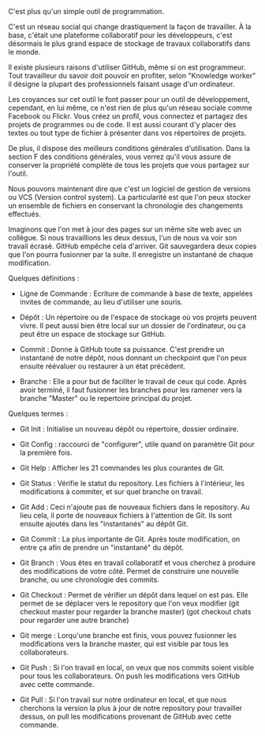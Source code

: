 C'est plus qu'un simple outil de programmation.

C'est un réseau social qui change drastiquement la façon de travailler. À la base, c'était une plateforme collaboratif pour les développeurs, c'est désormais  le plus grand espace de stockage de travaux collaboratifs dans le monde.

Il existe plusieurs raisons d'utiliser GitHub, même si on est programmeur. Tout travailleur du savoir doit pouvoir en profiter, selon "Knowledge worker" il désigne la plupart des professionnels faisant usage d'un ordinateur.

Les croyances sur cet outil le font passer pour un outil de développement, cependant, en lui même, ce n'est rien de plus qu'un réseau sociale comme Facebook ou Flickr. Vous créez un profil, vous connectez et partagez des projets de programmes ou de code. Il est aussi courant d'y placer des textes ou tout type de fichier à présenter dans vos répertoires de projets.

De plus, il dispose des meilleurs conditions générales d'utilisation. Dans la section F des conditions générales, vous verrez qu'il vous assure de conserver la propriété complète de tous les projets que vous partagez sur l'outil.

Nous pouvons maintenant dire que c'est un logiciel de gestion de versions ou VCS (Version control system). La particularité est que l'on peux stocker un ensemble de fichiers en conservant la chronologie des changements effectués.

Imaginons que l'on met à jour des pages sur un même site web avec un collègue. Si nous travaillions les deux dessus, l'un de nous va voir son travail écrasé. GitHub empêche cela d'arriver. Git sauvegardera deux copies que l'on pourra fusionner par la suite. Il enregistre un instantané de chaque modification.

Quelques définitions :
  - Ligne de Commande : Ecriture de commande à base de texte, appelées invites de commande, au lieu d'utiliser une souris.

  - Dépôt : Un répertoire ou de l'espace de stockage où vos projets peuvent vivre. Il peut aussi bien être local sur un dossier de l'ordinateur, ou ça peut être un espace de stockage sur GitHub.

  - Commit : Donne à GitHub toute sa puissance. C'est prendre un instantané de notre dépôt, nous donnant un checkpoint que l'on peux ensuite réévaluer ou restaurer à un état précédent.

  - Branche : Elle a pour but de faciliter le travail de ceux qui code. Après avoir terminé, il faut fusionner les branches pour les ramener vers la branche "Master" ou le repertoire principal du projet.

Quelques termes :
  - Git Init : Initialise un nouveau dépôt ou répertoire, dossier ordinaire.

  - Git Config : raccourci de "configurer", utile quand on paramètre Git pour la première fois.

  - Git Help : Afficher les 21 commandes les plus courantes de Git.

  - Git Status : Vérifie le statut du repository. Les fichiers à l'intérieur, les modifications à commiter, et sur quel branche on travail.

  - Git Add : Ceci n'ajoute pas de nouveaux fichiers dans le repository. Au lieu cela, il porte de nouveaux fichiers à l'attention de Git. Ils sont ensuite ajoutés dans les "instantanés" au dépôt Git.

  - Git Commit : La plus importante de Git. Après toute modification, on entre ça afin de prendre un "instantané" du dépôt.

  - Git Branch : Vous êtes en travail collaboratif et vous cherchez à produire des modifications de votre côté. Permet de construire une nouvelle branche, ou une chronologie des commits.

  - Git Checkout : Permet de vérifier un dépôt dans lequel on est pas. Elle permet de se déplacer vers le repository que l'on veux modifier (git checkout master pour regarder la branche master) (got checkout chats pour regarder une autre branche)

  - Git merge : Lorqu'une branche est finis, vous pouvez fusionner les modifications vers la branche master, qui est visible par tous les collaborateurs.

  - Git Push : Si l'on travail en local, on veux que nos commits soient visible pour tous les collaborateurs. On push les modifications vers GitHub avec cette commande.

  - Git Pull : Si l'on travail sur notre ordinateur en local, et que nous cherchons la version la plus à jour de notre repository pour travailler dessus, on pull les modifications provenant de GitHub avec cette commande.
